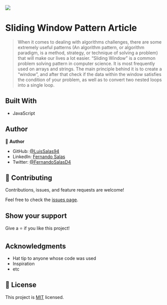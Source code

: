 ![](https://img.shields.io/badge/Microverse-blueviolet)

# Sliding Window Pattern Article

> When it comes to dealing with algorithms challenges, there are some extremely useful patterns (An algorithm pattern, or algorithm paradigm, is a method, strategy, or technique of solving a problem) that will make our lives a lot easier. “Sliding Window” is a common problem solving pattern in computer science. It is most frequently used on arrays and strings. The main principle behind it is to create a “window”, and after that check if the data within the window satisfies the condition of your problem, as well as to convert two nested loops into a single loop.


## Built With

- JavaScript


## Author

👤 **Author**

- GitHub: [@LuisSalas94](https://github.com/LuisSalas94)
- LinkedIn: [Fernando Salas](https://www.linkedin.com/in/luisfernandosalasgave/)
- Twitter: [@FernandoSalasD4](https://twitter.com/FernandoSalasD4)

## 🤝 Contributing

Contributions, issues, and feature requests are welcome!

Feel free to check the [issues page](../../issues/).

## Show your support

Give a ⭐️ if you like this project!

## Acknowledgments

- Hat tip to anyone whose code was used
- Inspiration
- etc

## 📝 License

This project is [MIT](./MIT.md) licensed.
